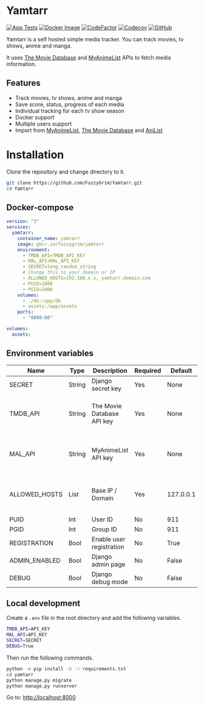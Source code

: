 # Yamtarr

[![App Tests](https://github.com/FuzzyGrim/Yamtarr/actions/workflows/app-tests.yml/badge.svg)](https://github.com/FuzzyGrim/Yamtarr/actions/workflows/app-tests.yml)
[![Docker Image](https://github.com/FuzzyGrim/Yamtarr/actions/workflows/docker-image.yml/badge.svg)](https://github.com/FuzzyGrim/Yamtarr/actions/workflows/docker-image.yml)
[![CodeFactor](https://www.codefactor.io/repository/github/fuzzygrim/yamtarr/badge)](https://www.codefactor.io/repository/github/fuzzygrim/yamtarr)
[![Codecov](https://codecov.io/github/FuzzyGrim/Yamtarr/branch/main/graph/badge.svg?token=PWUG660120)](https://codecov.io/github/FuzzyGrim/Yamtarr)
[![GitHub](https://img.shields.io/badge/license-GPL--3.0-blue)](https://github.com/FuzzyGrim/Yamtarr/blob/main/LICENSE)


Yamtarr is a self hosted simple media tracker. You can track movies, tv shows, anime and manga.

It uses [The Movie Database](https://www.themoviedb.org/) and [MyAnimeList](https://myanimelist.net/) APIs to fetch media information.

## Features

- Track movies, tv shows, anime and manga
- Save score, status, progress of each media
- Individual tracking for each tv show season
- Docker support
- Multiple users support
- Import from [MyAnimeList](https://myanimelist.net/), [The Movie Database](https://www.themoviedb.org/) and [AniList](https://anilist.co/)

# Installation

Clone the repository and change directory to it.

```bash
git clone https://github.com/FuzzyGrim/Yamtarr.git
cd Yamtarr
```

## Docker-compose

```yml
version: "3"
services:
  yamtarr:
    container_name: yamtarr
    image: ghcr.io/fuzzygrim/yamtarr
    environment:
      - TMDB_API=TMDB_API_KEY
      - MAL_API=MAL_API_KEY
      - SECRET=long_random_string
      # Change this to your domain or IP
      - ALLOWED_HOSTS=192.168.x.x, yamtarr.domain.com
      - PUID=1000
      - PGID=1000
    volumes:
      - ./db:/app/db
      - assets:/app/assets
    ports:
      - "8080:80"

volumes:
  assets:
```

## Environment variables

| Name           |  Type       | Description                | Required     | Default   | Notes                              |
| -------------- | ----------- | -------------------------- | ------------ | --------- | ---------------------------------- |
| SECRET         | String      | Django secret key          | Yes          | None      |                                    |
| TMDB_API       | String      | The Movie Database API key | Yes          | None      | Required for movies and tv shows   |
| MAL_API        | String      | MyAnimeList API key        | Yes          | None      | Required for anime and manga       |
| ALLOWED_HOSTS  | List        | Base IP / Domain           | Yes          | 127.0.0.1 | Your list would extend the default |
| PUID           | Int         | User ID                    | No           | 911       |                                    |
| PGID           | Int         | Group ID                   | No           | 911       |                                    |
| REGISTRATION   | Bool        | Enable user registration   | No           | True      |                                    |
| ADMIN_ENABLED  | Bool        | Django admin page          | No           | False     |                                    |
| DEBUG          | Bool        | Django debug mode          | No           | False     |                                    |


## Local development

Create a `.env` file in the root directory and add the following variables.

```bash
TMDB_API=API_KEY
MAL_API=API_KEY
SECRET=SECRET
DEBUG=True
```

Then run the following commands.

```bash
python -m pip install -U -r requirements.txt
cd yamtarr
python manage.py migrate
python manage.py runserver
```

Go to: [http://localhost:8000](http://localhost:8000)